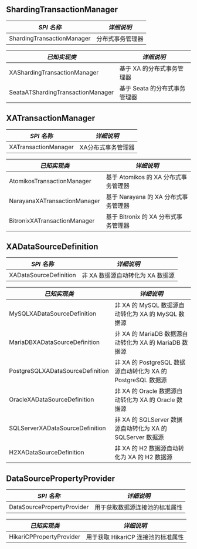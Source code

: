 
## ShardingTransactionManager

| *SPI 名称*                         | *详细说明*                 |
| --------------------------------- | -------------------------- |
| ShardingTransactionManager        | 分布式事务管理器             |

| *已知实现类*                       | *详细说明*                  |
| --------------------------------- | -------------------------- |
| XAShardingTransactionManager      | 基于 XA 的分布式事务管理器    |
| SeataATShardingTransactionManager | 基于 Seata 的分布式事务管理器 |

## XATransactionManager

| *SPI 名称*                   | *详细说明*                         |
| ---------------------------- | --------------------------------- |
| XATransactionManager         | XA分布式事务管理器                  |

| *已知实现类*                  | *详细说明*                         |
| ---------------------------- | --------------------------------- |
| AtomikosTransactionManager   | 基于 Atomikos 的 XA 分布式事务管理器 |
| NarayanaXATransactionManager | 基于 Narayana 的 XA 分布式事务管理器 |
| BitronixXATransactionManager | 基于 Bitronix 的 XA 分布式事务管理器 |

## XADataSourceDefinition

| *SPI 名称*                        | *详细说明*                                                |
| -------------------------------- | --------------------------------------------------------- |
| XADataSourceDefinition           | 非 XA 数据源自动转化为 XA 数据源                             |

| *已知实现类*                      | *详细说明*                                                 |
| -------------------------------- | --------------------------------------------------------- |
| MySQLXADataSourceDefinition      | 非 XA 的 MySQL 数据源自动转化为 XA 的 MySQL 数据源           |
| MariaDBXADataSourceDefinition    | 非 XA 的 MariaDB 数据源自动转化为 XA 的 MariaDB 数据源       |
| PostgreSQLXADataSourceDefinition | 非 XA 的 PostgreSQL 数据源自动转化为 XA 的 PostgreSQL 数据源 |
| OracleXADataSourceDefinition     | 非 XA 的 Oracle 数据源自动转化为 XA 的 Oracle 数据源         |
| SQLServerXADataSourceDefinition  | 非 XA 的 SQLServer 数据源自动转化为 XA 的 SQLServer 数据源   |
| H2XADataSourceDefinition         | 非 XA 的 H2 数据源自动转化为 XA 的 H2 数据源                 |

## DataSourcePropertyProvider

| *SPI 名称*                  | *详细说明*                       |
| -------------------------- | ------------------------------- |
| DataSourcePropertyProvider | 用于获取数据源连接池的标准属性      |

| *已知实现类*                | *详细说明*                       |
| -------------------------- | ------------------------------- |
| HikariCPPropertyProvider   | 用于获取 HikariCP 连接池的标准属性 |
